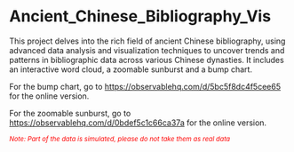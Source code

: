 # Ancient_Chinese_Bibliography_Vis
This project delves into the rich field of ancient Chinese bibliography, using advanced data analysis and visualization techniques to uncover trends and patterns in bibliographic data across various Chinese dynasties. It includes an interactive word cloud, a zoomable sunburst and a bump chart.

For the bump chart, go to https://observablehq.com/d/5bc5f8dc4f5cee65 for the online version.

For the zoomable sunburst, go to https://observablehq.com/d/0bdef5c1c66ca37a for the online version.

<sub><span style="color: red;">*Note: Part of the data is simulated, please do not take them as real data*</span></sub>
